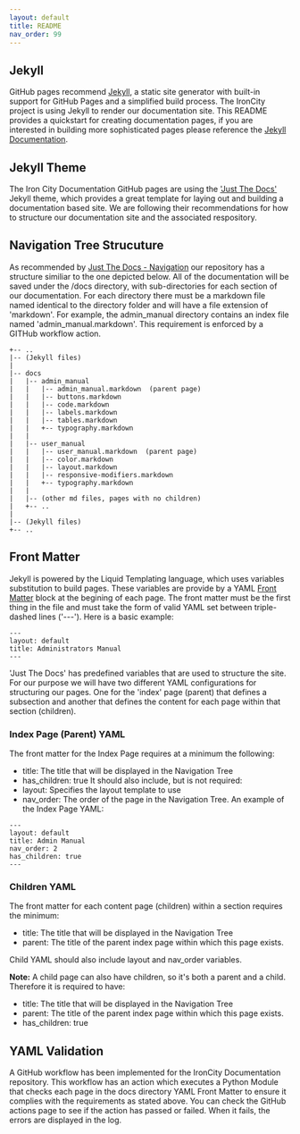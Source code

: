 ```yaml
---
layout: default
title: README
nav_order: 99
---
```


## Jekyll
GitHub pages recommend [Jekyll](https://jekyllrb.com), a static site generator with built-in support for GitHub Pages and a simplified build process.  The IronCity project is using Jekyll to render our documentation site.  This README provides a quickstart for creating documentation pages, if you are interested in building more sophisticated pages please reference the [Jekyll Documentation](https://jekyllrb.com).

## Jekyll Theme
The Iron City Documentation GitHub pages are using the ['Just The Docs'](https://pmarsceill.github.io/just-the-docs/)
Jekyll theme, which provides a great template for laying out and building a documentation based site.  We are following their recommendations for how to structure our documentation site and the associated respository.

## Navigation Tree Strucuture
As recommended by [Just The Docs - Navigation](https://pmarsceill.github.io/just-the-docs/docs/navigation-structure/#pages-with-children) our repository has a structure similiar to the one depicted below.  All of the documentation will be saved under the /docs directory, with sub-directories for each section of our documentation.  For each directory there must be a markdown file named identical to the directory folder and will have a file extension of 'markdown'.  For example, the admin_manual directory contains an index file named 'admin_manual.markdown'.  This requirement is enforced by a GITHub workflow action.

```
+-- ..
|-- (Jekyll files)
|
|-- docs
|   |-- admin_manual
|   |   |-- admin_manual.markdown  (parent page)
|   |   |-- buttons.markdown
|   |   |-- code.markdown
|   |   |-- labels.markdown
|   |   |-- tables.markdown
|   |   +-- typography.markdown
|   |
|   |-- user_manual
|   |   |-- user_manual.markdown  (parent page)
|   |   |-- color.markdown
|   |   |-- layout.markdown
|   |   |-- responsive-modifiers.markdown
|   |   +-- typography.markdown
|   |
|   |-- (other md files, pages with no children)
|   +-- ..
|
|-- (Jekyll files)
+-- ..
```

## Front Matter
Jekyll is powered by the Liquid Templating language, which uses variables substitution to build pages.  These variables are provide by a YAML [Front Matter](https://jekyllrb.com/docs/front-matter/) block at the begining of each page.  The front matter must be the first thing in the file and must take the form of valid YAML set between triple-dashed lines ('---').  Here is a basic example:

```
---
layout: default
title: Administrators Manual
---
```

'Just The Docs' has predefined variables that are used to structure the site.  For our purpose we will have two different YAML configurations for structuring our pages. One for the 'index' page (parent) that defines a subsection and another that defines the content for each page within that section (children).

### Index Page (Parent) YAML 
The front matter for the Index Page requires at a minimum the following:
- title:  The title that will be displayed in the Navigation Tree
- has_children: true
It should also include, but is not required:
- layout: Specifies the layout template to use
- nav_order: The order of the page in the Navigation Tree.
An example of the Index Page YAML:

```
---
layout: default
title: Admin Manual
nav_order: 2
has_children: true
---
```

### Children YAML
The front matter for each content page (children) within a section requires the minimum:
- title:  The title that will be displayed in the Navigation Tree
- parent:  The title of the parent index page within which this page exists.

Child YAML should also include layout and nav_order variables.

**Note:**  A child page can also have children, so it's both a parent and a child.  Therefore it is required to have:
- title:  The title that will be displayed in the Navigation Tree
- parent:  The title of the parent index page within which this page exists.
- has_children: true

## YAML Validation
A GitHub workflow has been implemented for the IronCity Documentation repository. This workflow has an action which executes a Python Module that checks each page in the docs directory YAML Front Matter to ensure it complies with the requirements as stated above. You can check the GitHub actions page to see if the action has passed or failed. When it fails, the errors are displayed in the log.